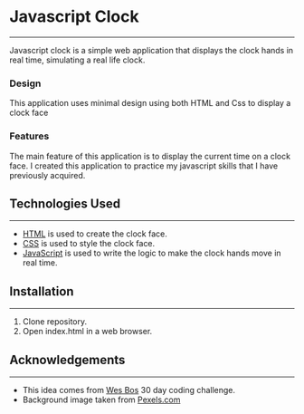 # Javascript Clock
---

Javascript clock is a simple web application that displays the clock hands in real time, simulating a real life clock.

### Design 

This application uses minimal design using both HTML and Css to display a clock face

### Features

The main feature of this application is to display the current time on a clock face.
I created this application to practice my javascript skills that I have previously 
acquired.

## Technologies Used
---
* [HTML](https://www.w3schools.com/html/) is used to create the clock face. 
* [CSS](https://www.w3schools.com/css/) is used to style the clock face. 
* [JavaScript](https://www.w3schools.com/js/) is used to write the logic to make the clock hands move in real time. 

## Installation 
---
1. Clone repository.
2. Open index.html in a web browser.

## Acknowledgements
---
* This idea comes from [Wes Bos](https://javascript30.com/) 30 day coding challenge.
* Background image taken from [Pexels.com](https://www.pexels.com/)
